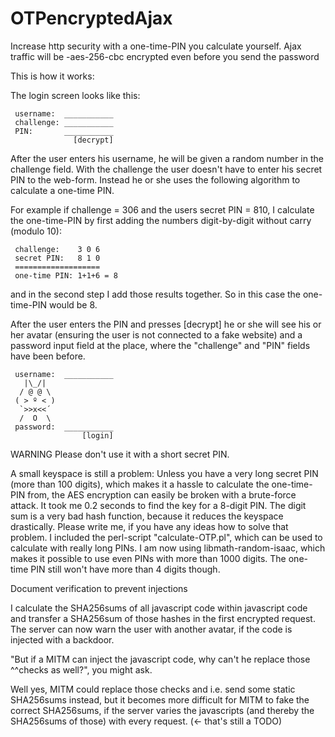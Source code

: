 # OTPencryptedAjax
Increase http security with a one-time-PIN you calculate yourself. 
Ajax traffic will be -aes-256-cbc encrypted even before you send the password


This is how it works:

The login screen looks like this:

     username:  ___________
     challenge: ___________
     PIN:       ___________
                  [decrypt]

After the user enters his username, he will be given a random number
in the challenge field. With the challenge the user doesn't have to 
enter his secret PIN to the web-form. Instead he or she uses the 
following algorithm to calculate a one-time PIN.

For example if challenge = 306 and the users secret PIN = 810,
I calculate the one-time-PIN by first adding the numbers digit-by-digit
without carry (modulo 10):

     challenge:    3 0 6
     secret PIN:   8 1 0
     ===================
     one-time PIN: 1+1+6 = 8

and in the second step I add those results together.
So in this case the one-time-PIN would be 8.

After the user enters the PIN and presses [decrypt] he or she will see 
his or her avatar (ensuring the user is not connected to a fake website) 
and a password input field at the place, where the "challenge" and "PIN" 
fields have been before.


     username:  ___________
       |\_/|   
      / @ @ \ 
     ( > º < )
      `>>x<<´ 
      /  O  \ 
     password:  ___________
                    [login]

WARNING
Please don't use it with a short secret PIN.

A small keyspace is still a problem:
Unless you have a very long secret PIN (more than 100 digits),
which makes it a hassle to calculate the one-time-PIN from,
the AES encryption can easily be broken with a brute-force attack.
It took me 0.2 seconds to find the key for a 8-digit PIN.
The digit sum is a very bad hash function, because it reduces
the keyspace drastically. Please write me, if you have any ideas
how to solve that problem.
I included the perl-script "calculate-OTP.pl", which can be used
to calculate with really long PINs. I am now using
libmath-random-isaac, which makes it possible to use even PINs
with more than 1000 digits. The one-time PIN still won't have
more than 4 digits though.

Document verification to prevent injections

I calculate the SHA256sums of all javascript code within javascript
code and transfer a SHA256sum of those hashes in the first encrypted request.
The server can now warn the user with another avatar, if the code is injected 
with a backdoor.

"But if a MITM can inject the javascript code, why can't he
replace those ^^checks as well?", you might ask.

Well yes, MITM could replace those checks and i.e. send some
static SHA256sums instead, but it becomes more difficult
for MITM to fake the correct SHA256sums, if the server varies
the javascripts (and thereby the SHA256sums of those)
with every request. (<- that's still a TODO)
